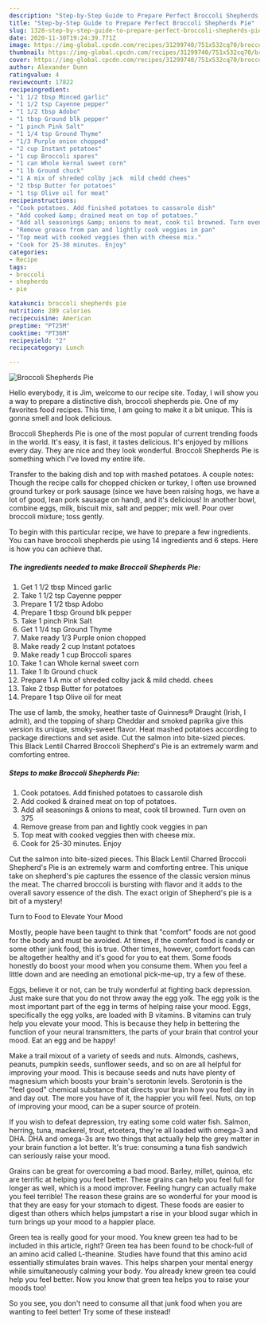 ```yaml
---
description: "Step-by-Step Guide to Prepare Perfect Broccoli Shepherds Pie"
title: "Step-by-Step Guide to Prepare Perfect Broccoli Shepherds Pie"
slug: 1328-step-by-step-guide-to-prepare-perfect-broccoli-shepherds-pie
date: 2020-11-30T19:24:39.771Z
image: https://img-global.cpcdn.com/recipes/31299740/751x532cq70/broccoli-shepherds-pie-recipe-main-photo.jpg
thumbnail: https://img-global.cpcdn.com/recipes/31299740/751x532cq70/broccoli-shepherds-pie-recipe-main-photo.jpg
cover: https://img-global.cpcdn.com/recipes/31299740/751x532cq70/broccoli-shepherds-pie-recipe-main-photo.jpg
author: Alexander Dunn
ratingvalue: 4
reviewcount: 17822
recipeingredient:
- "1 1/2 tbsp Minced garlic"
- "1 1/2 tsp Cayenne pepper"
- "1 1/2 tbsp Adobo"
- "1 tbsp Ground blk pepper"
- "1 pinch Pink Salt"
- "1 1/4 tsp Ground Thyme"
- "1/3 Purple onion chopped"
- "2 cup Instant potatoes"
- "1 cup Broccoli spares"
- "1 can Whole kernal sweet corn"
- "1 lb Ground chuck"
- "1 A mix of shreded colby jack  mild chedd chees"
- "2 tbsp Butter for potatoes"
- "1 tsp Olive oil for meat"
recipeinstructions:
- "Cook potatoes. Add finished potatoes to cassarole dish"
- "Add cooked &amp; drained meat on top of potatoes."
- "Add all seasonings &amp; onions to meat, cook til browned. Turn oven on 375"
- "Remove grease from pan and lightly cook veggies in pan"
- "Top meat with cooked veggies then with cheese mix."
- "Cook for 25-30 minutes. Enjoy"
categories:
- Recipe
tags:
- broccoli
- shepherds
- pie

katakunci: broccoli shepherds pie 
nutrition: 289 calories
recipecuisine: American
preptime: "PT25M"
cooktime: "PT36M"
recipeyield: "2"
recipecategory: Lunch

---
```



![Broccoli Shepherds Pie](https://img-global.cpcdn.com/recipes/31299740/751x532cq70/broccoli-shepherds-pie-recipe-main-photo.jpg)

Hello everybody, it is Jim, welcome to our recipe site. Today, I will show you a way to prepare a distinctive dish, broccoli shepherds pie. One of my favorites food recipes. This time, I am going to make it a bit unique. This is gonna smell and look delicious.

Broccoli Shepherds Pie is one of the most popular of current trending foods in the world. It's easy, it is fast, it tastes delicious. It's enjoyed by millions every day. They are nice and they look wonderful. Broccoli Shepherds Pie is something which I've loved my entire life.

Transfer to the baking dish and top with mashed potatoes. A couple notes: Though the recipe calls for chopped chicken or turkey, I often use browned ground turkey or pork sausage (since we have been raising hogs, we have a lot of good, lean pork sausage on hand), and it&#39;s delicious! In another bowl, combine eggs, milk, biscuit mix, salt and pepper; mix well. Pour over broccoli mixture; toss gently.


To begin with this particular recipe, we have to prepare a few ingredients. You can have broccoli shepherds pie using 14 ingredients and 6 steps. Here is how you can achieve that.

<!--inarticleads1-->

##### The ingredients needed to make Broccoli Shepherds Pie:

1. Get 1 1/2 tbsp Minced garlic
1. Take 1 1/2 tsp Cayenne pepper
1. Prepare 1 1/2 tbsp Adobo
1. Prepare 1 tbsp Ground blk pepper
1. Take 1 pinch Pink Salt
1. Get 1 1/4 tsp Ground Thyme
1. Make ready 1/3 Purple onion chopped
1. Make ready 2 cup Instant potatoes
1. Make ready 1 cup Broccoli spares
1. Take 1 can Whole kernal sweet corn
1. Take 1 lb Ground chuck
1. Prepare 1 A mix of shreded colby jack &amp; mild chedd. chees
1. Take 2 tbsp Butter for potatoes
1. Prepare 1 tsp Olive oil for meat


The use of lamb, the smoky, heather taste of Guinness® Draught (Irish, I admit), and the topping of sharp Cheddar and smoked paprika give this version its unique, smoky-sweet flavor. Heat mashed potatoes according to package directions and set aside. Cut the salmon into bite-sized pieces. This Black Lentil Charred Broccoli Shepherd&#39;s Pie is an extremely warm and comforting entree. 

<!--inarticleads2-->

##### Steps to make Broccoli Shepherds Pie:

1. Cook potatoes. Add finished potatoes to cassarole dish
1. Add cooked &amp; drained meat on top of potatoes.
1. Add all seasonings &amp; onions to meat, cook til browned. Turn oven on 375
1. Remove grease from pan and lightly cook veggies in pan
1. Top meat with cooked veggies then with cheese mix.
1. Cook for 25-30 minutes. Enjoy


Cut the salmon into bite-sized pieces. This Black Lentil Charred Broccoli Shepherd&#39;s Pie is an extremely warm and comforting entree. This unique take on shepherd&#39;s pie captures the essence of the classic version minus the meat. The charred broccoli is bursting with flavor and it adds to the overall savory essence of the dish. The exact origin of Shepherd&#39;s pie is a bit of a mystery! 

Turn to Food to Elevate Your Mood


Mostly, people have been taught to think that "comfort" foods are not good for the body and must be avoided. At times, if the comfort food is candy or some other junk food, this is true. Other times, however, comfort foods can be altogether healthy and it's good for you to eat them. Some foods honestly do boost your mood when you consume them. When you feel a little down and are needing an emotional pick-me-up, try a few of these.

Eggs, believe it or not, can be truly wonderful at fighting back depression. Just make sure that you do not throw away the egg yolk. The egg yolk is the most important part of the egg in terms of helping raise your mood. Eggs, specifically the egg yolks, are loaded with B vitamins. B vitamins can truly help you elevate your mood. This is because they help in bettering the function of your neural transmitters, the parts of your brain that control your mood. Eat an egg and be happy!

Make a trail mixout of a variety of seeds and nuts. Almonds, cashews, peanuts, pumpkin seeds, sunflower seeds, and so on are all helpful for improving your mood. This is because seeds and nuts have plenty of magnesium which boosts your brain's serotonin levels. Serotonin is the "feel good" chemical substance that directs your brain how you feel day in and day out. The more you have of it, the happier you will feel. Nuts, on top of improving your mood, can be a super source of protein.

If you wish to defeat depression, try eating some cold water fish. Salmon, herring, tuna, mackerel, trout, etcetera, they're all loaded with omega-3 and DHA. DHA and omega-3s are two things that actually help the grey matter in your brain function a lot better. It's true: consuming a tuna fish sandwich can seriously raise your mood. 

Grains can be great for overcoming a bad mood. Barley, millet, quinoa, etc are terrific at helping you feel better. These grains can help you feel full for longer as well, which is a mood improver. Feeling hungry can actually make you feel terrible! The reason these grains are so wonderful for your mood is that they are easy for your stomach to digest. These foods are easier to digest than others which helps jumpstart a rise in your blood sugar which in turn brings up your mood to a happier place.

Green tea is really good for your mood. You knew green tea had to be included in this article, right? Green tea has been found to be chock-full of an amino acid called L-theanine. Studies have found that this amino acid essentially stimulates brain waves. This helps sharpen your mental energy while simultaneously calming your body. You already knew green tea could help you feel better. Now you know that green tea helps you to raise your moods too!

So you see, you don't need to consume all that junk food when you are wanting to feel better! Try some of these instead!

